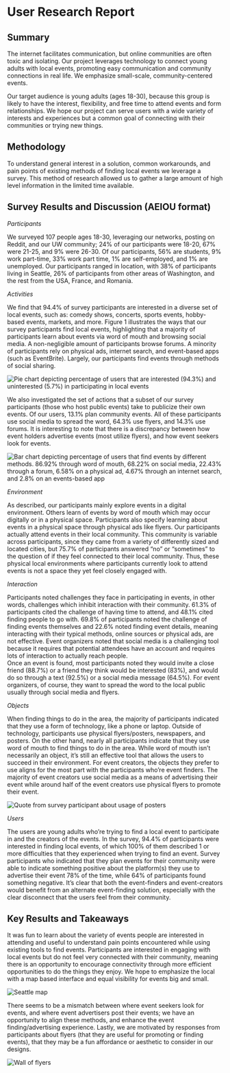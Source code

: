 # User Research Report
## Summary
The internet facilitates communication, but online communities are often toxic and isolating. Our project leverages technology to connect young adults with local events, promoting easy communication and community connections in real life. We emphasize small-scale, community-centered events.

Our target audience is young adults (ages 18-30), because this group is likely to have the interest, flexibility, and free time to attend events and form relationships. We hope our project can serve users with a wide variety of interests and experiences but a common goal of connecting with their communities or trying new things.

## Methodology
To understand general interest in a solution, common workarounds, and pain points of existing methods of finding local events we leverage a survey. This method of research allowed us to gather a large amount of high level information in the limited time available.

## Survey Results and Discussion (AEIOU format)
*Participants*

We surveyed 107 people ages 18-30, leveraging our networks, posting on Reddit, and our UW community; 24% of our participants were 18-20, 67% were 21-25, and 9% were 26-30. Of our participants, 56% are students, 9% work part-time, 33% work part time, 1% are self-employed, and 1% are unemployed. Our participants ranged in location, with 38% of participants living in Seattle, 26% of participants from other areas of Washington, and the rest from the USA, France, and Romania.

*Activities*

We find that 94.4% of survey participants are interested in a diverse set of local events, such as: comedy shows, concerts, sports events, hobby-based events, markets, and more. Figure 1 illustrates the ways that our survey participants find local events, highlighting that a majority of participants learn about events via word of mouth and browsing social media. A non-negligible amount of participants browse forums. A minority of participants rely on physical ads, internet search, and event-based apps (such as EventBrite). Largely, our participants find events through methods of social sharing.

![Pie chart depicting percentage of users that are interested (94.3%) and uninterested (5.7%) in participating in local events](blog-imgs/event-interest-pie.png)

We also investigated the set of actions that a subset of our survey participants (those who host public events) take to publicize their own events. Of our users, 13.1%  plan community events. All of these participants use social media to spread the word, 64.3% use flyers, and 14.3%  use forums. It is interesting to note that there is a discrepancy between how event holders advertise events (most utilize flyers), and how event seekers look for events.

![Bar chart depicting percentage of users that find events by different methods. 86.92% through word of mouth, 68.22% on social media, 22.43% through a forum, 6.58% on a physical ad, 4.67% through an internet search, and 2.8% on an events-based app](blog-imgs/find-events-chart.png)

*Environment*

As described, our participants mainly explore events in a digital environment. Others learn of events by word of mouth which may occur digitally or in a physical space. Participants also specify learning about events in a physical space through physical ads like flyers.
Our participants actually attend events in their local community. This community is variable across participants, since they came from a variety of differently sized and located cities, but 75.7% of participants answered “no” or “sometimes” to the question of if they feel connected to their local community. Thus, these physical local environments where participants currently look to attend events is not a space they yet feel closely engaged with.

*Interaction*

Participants noted challenges they face in participating in events, in other words, challenges which inhibit interaction with their community. 61.3% of participants cited the challenge of having time to attend, and 48.1% cited finding people to go with. 69.8% of participants noted the challenge of finding events themselves and 22.6% noted finding event details, meaning interacting with their typical methods, online sources or physical ads, are not effective. Event organizers noted that social media is a challenging tool because it requires that potential attendees have an account and requires lots of interaction to actually reach people.  
Once an event is found, most participants noted they would invite a close friend (88.7%) or a friend they think would be interested (83%),  and would do so through a text (92.5%) or a social media message (64.5%). For event organizers, of course, they want to spread the word to the local public usually through social media and flyers.

*Objects*

When finding things to do in the area, the majority of participants indicated that they use a form of technology, like a phone or laptop. Outside of technology, participants use physical flyers/posters, newspapers, and posters. On the other hand, nearly all participants indicate that they use word of mouth to find things to do in the area. While word of mouth isn’t necessarily an object, it’s still an effective tool that allows the users to succeed in their environment.
For event creators, the objects they prefer to use aligns for the most part with the participants who’re event finders. The majority of event creators use social media as a means of advertising their event while around half of the event creators use physical flyers to promote their event.

![Quote from survey participant about usage of posters](blog-imgs/posters-quote.png)

*Users*

The users are young adults who’re trying to find a local event to participate in and the creators of the events. In the survey, 94.4% of participants were interested in finding local events, of which 100% of them described 1 or more difficulties that they experienced when trying to find an event. Survey participants who indicated that they plan events for their community were able to indicate something positive about the platform(s) they use to advertise their event 78% of the time, while 64% of participants found something negative. It’s clear that both the event-finders and event-creators would benefit from an alternate event-finding solution, especially with the clear disconnect that the users feel from their community. 

## Key Results and Takeaways
It was fun to learn about the variety of events people are interested in attending and useful to understand pain points encountered while using existing tools to find events. Participants are interested in engaging with local events but do not feel very connected with their community, meaning there is an opportunity to encourage connectivity through more efficient opportunities to do the things they enjoy. We hope to emphasize the local with a map based interface and equal visibility for events big and small.

![Seattle map](blog-imgs/seattle-map.png)

There seems to be a mismatch between where event seekers look for events, and where event advertisers post their events; we have an opportunity to align these methods, and enhance the event finding/advertising experience. Lastly, we are motivated by responses from participants about flyers (that they are useful for promoting or finding events), that they may be a fun affordance or aesthetic to consider in our designs.

![Wall of flyers](blog-imgs/flyer-wall.jpg)
